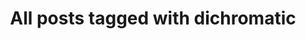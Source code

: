 ---
layout: tag
title: "All posts tagged with dichromatic"
permalink: /weblog/tags/dichromatic/
taxonomy: dichromatic
---
